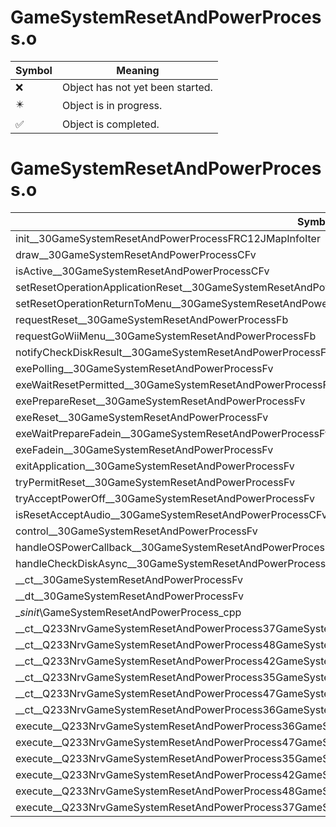 # GameSystemResetAndPowerProcess.o
| Symbol | Meaning 
| ------------- | ------------- 
| :x: | Object has not yet been started. 
| :eight_pointed_black_star: | Object is in progress. 
| :white_check_mark: | Object is completed. 


# GameSystemResetAndPowerProcess.o
| Symbol | Decompiled? |
| ------------- | ------------- |
| init__30GameSystemResetAndPowerProcessFRC12JMapInfoIter | :x: |
| draw__30GameSystemResetAndPowerProcessCFv | :x: |
| isActive__30GameSystemResetAndPowerProcessCFv | :x: |
| setResetOperationApplicationReset__30GameSystemResetAndPowerProcessFv | :x: |
| setResetOperationReturnToMenu__30GameSystemResetAndPowerProcessFv | :x: |
| requestReset__30GameSystemResetAndPowerProcessFb | :x: |
| requestGoWiiMenu__30GameSystemResetAndPowerProcessFb | :x: |
| notifyCheckDiskResult__30GameSystemResetAndPowerProcessFb | :x: |
| exePolling__30GameSystemResetAndPowerProcessFv | :x: |
| exeWaitResetPermitted__30GameSystemResetAndPowerProcessFv | :x: |
| exePrepareReset__30GameSystemResetAndPowerProcessFv | :x: |
| exeReset__30GameSystemResetAndPowerProcessFv | :x: |
| exeWaitPrepareFadein__30GameSystemResetAndPowerProcessFv | :x: |
| exeFadein__30GameSystemResetAndPowerProcessFv | :x: |
| exitApplication__30GameSystemResetAndPowerProcessFv | :x: |
| tryPermitReset__30GameSystemResetAndPowerProcessFv | :x: |
| tryAcceptPowerOff__30GameSystemResetAndPowerProcessFv | :x: |
| isResetAcceptAudio__30GameSystemResetAndPowerProcessCFv | :x: |
| control__30GameSystemResetAndPowerProcessFv | :x: |
| handleOSPowerCallback__30GameSystemResetAndPowerProcessFv | :x: |
| handleCheckDiskAsync__30GameSystemResetAndPowerProcessFlP15DVDCommandBlock | :x: |
| __ct__30GameSystemResetAndPowerProcessFv | :x: |
| __dt__30GameSystemResetAndPowerProcessFv | :x: |
| __sinit_\GameSystemResetAndPowerProcess_cpp | :x: |
| __ct__Q233NrvGameSystemResetAndPowerProcess37GameSystemResetAndPowerProcessPollingFv | :x: |
| __ct__Q233NrvGameSystemResetAndPowerProcess48GameSystemResetAndPowerProcessWaitResetPermittedFv | :x: |
| __ct__Q233NrvGameSystemResetAndPowerProcess42GameSystemResetAndPowerProcessPrepareResetFv | :x: |
| __ct__Q233NrvGameSystemResetAndPowerProcess35GameSystemResetAndPowerProcessResetFv | :x: |
| __ct__Q233NrvGameSystemResetAndPowerProcess47GameSystemResetAndPowerProcessWaitPrepareFadeinFv | :x: |
| __ct__Q233NrvGameSystemResetAndPowerProcess36GameSystemResetAndPowerProcessFadeinFv | :x: |
| execute__Q233NrvGameSystemResetAndPowerProcess36GameSystemResetAndPowerProcessFadeinCFP5Spine | :x: |
| execute__Q233NrvGameSystemResetAndPowerProcess47GameSystemResetAndPowerProcessWaitPrepareFadeinCFP5Spine | :x: |
| execute__Q233NrvGameSystemResetAndPowerProcess35GameSystemResetAndPowerProcessResetCFP5Spine | :x: |
| execute__Q233NrvGameSystemResetAndPowerProcess42GameSystemResetAndPowerProcessPrepareResetCFP5Spine | :x: |
| execute__Q233NrvGameSystemResetAndPowerProcess48GameSystemResetAndPowerProcessWaitResetPermittedCFP5Spine | :x: |
| execute__Q233NrvGameSystemResetAndPowerProcess37GameSystemResetAndPowerProcessPollingCFP5Spine | :x: |
